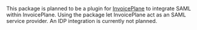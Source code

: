 This package is planned to be a plugin for [InvoicePlane](https://github.com/InvoicePlane/InvoicePlane) to integrate SAML within InvoicePlane. Using the package let InvoicePlane act as an SAML service provider. An IDP integration is currently not planned.
